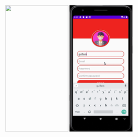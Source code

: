 <img src = "login(1).gif" width="200" height="400">
<img src = "login(2).gif" width="200" height="400"> 

